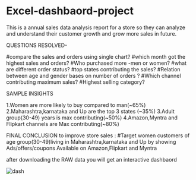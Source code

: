 # Excel-dashbaord-project
This is a annual sales data analysis report for a store so they can analyze and understand their customer growth  and grow more sales in future.






QUESTIONS RESOLVED-

#compare the sales and orders using single chart?
#which month got the highest sales and orders?
#Who purchased more -men or women?
#what are different order status?
#top states contributing the sales?
#Relation between age and gender bases on number of orders ?
#Which channel contributing maximum sales?
#Highest selling category?


SAMPLE INSIGHTS

1.Women are more likely to buy compared to man(~65%)
2.Maharashtra,karnataka and Up are the top 3 states (~35%)
3.Adult group(30-49) years is max contributing(~50%)
4.Amazon,Myntra and Flipkart channels are Max contributing(~80%)


FINAL CONCLUSION to improve store sales :
#Target women customers of age group(30-49)living in Maharashtra,karnataka and Up by showing Ads/offers/coupons Available on Amazon,Flipkart and Myntra




after downloading the RAW data you will get an interactive dashbaord




![dash](https://user-images.githubusercontent.com/125332797/221538041-56b9c668-ec17-4dbf-b64a-2378a51faea2.png)








